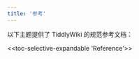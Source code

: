 ```yaml
---
title: '参考'
---
```


以下主题提供了 TiddlyWiki 的规范参考文档：

<div class="tc-table-of-contents">

<<toc-selective-expandable 'Reference'>>

</div>
